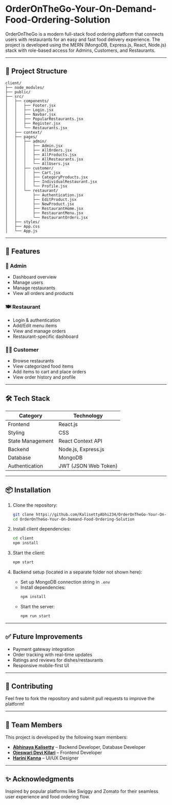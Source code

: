 # OrderOnTheGo-Your-On-Demand-Food-Ordering-Solution


OrderOnTheGo is a modern full-stack food ordering platform that connects users with restaurants for an easy and fast food delivery experience. The project is developed using the MERN (MongoDB, Express.js, React, Node.js) stack with role-based access for Admins, Customers, and Restaurants.

---

## 📁 Project Structure

```
client/
├── node_modules/
├── public/
├── src/
│   ├── components/
│   │   ├── Footer.jsx
│   │   ├── Login.jsx
│   │   ├── Navbar.jsx
│   │   ├── PopularRestaurants.jsx
│   │   ├── Register.jsx
│   │   └── Restaurants.jsx
│   ├── context/
│   ├── pages/
│   │   ├── admin/
│   │   │   ├── Admin.jsx
│   │   │   ├── AllOrders.jsx
│   │   │   ├── AllProducts.jsx
│   │   │   ├── AllRestaurants.jsx
│   │   │   └── AllUsers.jsx
│   │   ├── customer/
│   │   │   ├── Cart.jsx
│   │   │   ├── CategoryProducts.jsx
│   │   │   ├── IndividualRestaurant.jsx
│   │   │   └── Profile.jsx
│   │   └── restaurant/
│   │       ├── Authentication.jsx
│   │       ├── EditProduct.jsx
│   │       ├── NewProduct.jsx
│   │       ├── RestaurantHome.jsx
│   │       ├── RestaurantMenu.jsx
│   │       └── RestaurantOrders.jsx
│   ├── styles/
│   ├── App.css
│   └── App.js
```

---

## 🚀 Features

### 👤 Admin
- Dashboard overview
- Manage users
- Manage restaurants
- View all orders and products

### 🍽️ Restaurant
- Login & authentication
- Add/Edit menu items
- View and manage orders
- Restaurant-specific dashboard

### 🧑‍💻 Customer
- Browse restaurants
- View categorized food items
- Add items to cart and place orders
- View order history and profile

---

## 🛠️ Tech Stack

| Category       | Technology         |
|----------------|--------------------|
| Frontend       | React.js           |
| Styling        | CSS                |
| State Management | React Context API |
| Backend        | Node.js, Express.js |
| Database       | MongoDB            |
| Authentication | JWT (JSON Web Token) |

---

## 📦 Installation

1. Clone the repository:
   ```bash
   git clone https://github.com/KalisettyAbhi234/OrderOnTheGo-Your-On-Demand-Food-Ordering-Solution.git
   cd OrderOnTheGo-Your-On-Demand-Food-Ordering-Solution
   ```

2. Install client dependencies:
   ```bash
   cd client
   npm install
   ```

3. Start the client:
   ```bash
   npm start
   ```

4. Backend setup (located in a separate folder not shown here):
   - Set up MongoDB connection string in `.env`
   - Install dependencies:
     ```bash
     npm install
     ```
   - Start the server:
     ```bash
     npm run start
     ```

---

## ✅ Future Improvements

- Payment gateway integration
- Order tracking with real-time updates
- Ratings and reviews for dishes/restaurants
- Responsive mobile-first UI

---

## 🙌 Contributing

Feel free to fork the repository and submit pull requests to improve the platform!

---



## 👥 Team Members

This project is developed by the following team members:

- [**Abhinaya Kalisetty**](https://github.com/KalisettyAbhi234) – Backend Developer, Database Developer  
- [**Ojeswari Devi Kilari**](https://github.com/OjeswariDevi) – Frontend Developer  
- [**Harini Kanna**](https://github.com/kiran-github-username) – UI/UX Designer  
  

---

## ✨ Acknowledgments

Inspired by popular platforms like Swiggy and Zomato for their seamless user experience and food ordering flow.

